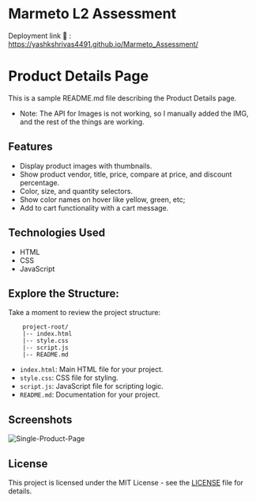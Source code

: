 # Marmeto L2 Assessment

Deployment link 🔗 : [https://yashkshrivas4491.github.io/Marmeto_Assessment/ ](https://yashkshrivas4491.github.io/Marmeto_Assessment/)

# Product Details Page

This is a sample README.md file describing the Product Details page.
- Note: The API for Images is not working, so I manually added the IMG, and the rest of the things are working.

## Features

- Display product images with thumbnails.
- Show product vendor, title, price, compare at price, and discount percentage.
- Color, size, and quantity selectors.
- Show color names on hover like yellow, green,  etc;
- Add to cart functionality with a cart message.

## Technologies Used

- HTML
- CSS
- JavaScript


## Explore the Structure:
Take a moment to review the project structure:

        project-root/
        |-- index.html
        |-- style.css
        |-- script.js
        |-- README.md
- `index.html`: Main HTML file for your project.
- `style.css`: CSS file for styling.
- `script.js`: JavaScript file for scripting logic.
- `README.md`: Documentation for your project.

## Screenshots

![Single-Product-Page](https://github.com/YashkShrivas4491/Marmeto_Assessment/assets/87111197/d2e59973-1a77-4ee1-b374-0ae831d18480)


## License

This project is licensed under the MIT License - see the [LICENSE](LICENSE) file for details.

